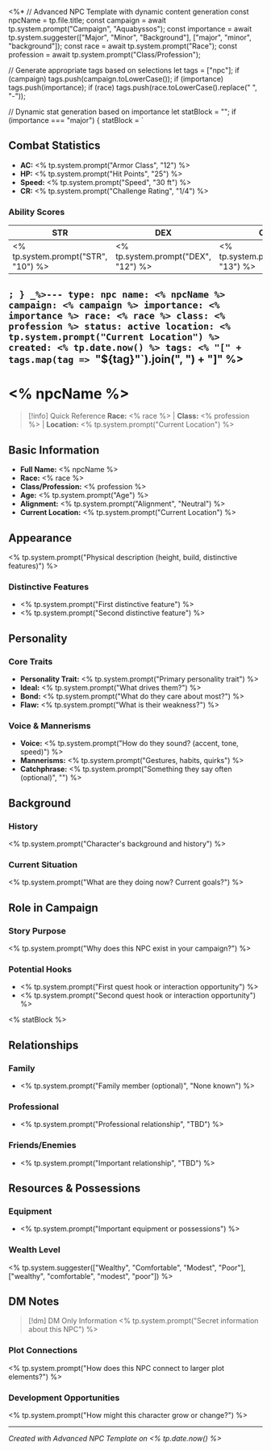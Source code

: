 <%*
// Advanced NPC Template with dynamic content generation
const npcName = tp.file.title;
const campaign = await tp.system.prompt("Campaign", "Aquabyssos");
const importance = await tp.system.suggester(["Major", "Minor", "Background"], ["major", "minor", "background"]);
const race = await tp.system.prompt("Race");
const profession = await tp.system.prompt("Class/Profession");

// Generate appropriate tags based on selections
let tags = ["npc"];
if (campaign) tags.push(campaign.toLowerCase());
if (importance) tags.push(importance);
if (race) tags.push(race.toLowerCase().replace(" ", "-"));

// Dynamic stat generation based on importance
let statBlock = "";
if (importance === "major") {
    statBlock = `
## Combat Statistics
- **AC:** <% tp.system.prompt("Armor Class", "12") %>
- **HP:** <% tp.system.prompt("Hit Points", "25") %>
- **Speed:** <% tp.system.prompt("Speed", "30 ft") %>
- **CR:** <% tp.system.prompt("Challenge Rating", "1/4") %>

### Ability Scores
| STR | DEX | CON | INT | WIS | CHA |
|-----|-----|-----|-----|-----|-----|
| <% tp.system.prompt("STR", "10") %> | <% tp.system.prompt("DEX", "12") %> | <% tp.system.prompt("CON", "13") %> | <% tp.system.prompt("INT", "11") %> | <% tp.system.prompt("WIS", "12") %> | <% tp.system.prompt("CHA", "14") %> |
`;
}
_%>---
type: npc
name: <% npcName %>
campaign: <% campaign %>
importance: <% importance %>
race: <% race %>
class: <% profession %>
status: active
location: <% tp.system.prompt("Current Location") %>
created: <% tp.date.now() %>
tags: <% "[" + tags.map(tag => `"${tag}"`).join(", ") + "]" %>
---

# <% npcName %>

> [!info] Quick Reference
> **Race:** <% race %> | **Class:** <% profession %> | **Location:** <% tp.system.prompt("Current Location") %>

## Basic Information
- **Full Name:** <% npcName %>
- **Race:** <% race %>
- **Class/Profession:** <% profession %>
- **Age:** <% tp.system.prompt("Age") %>
- **Alignment:** <% tp.system.prompt("Alignment", "Neutral") %>
- **Current Location:** <% tp.system.prompt("Current Location") %>

## Appearance
<% tp.system.prompt("Physical description (height, build, distinctive features)") %>

### Distinctive Features
- <% tp.system.prompt("First distinctive feature") %>
- <% tp.system.prompt("Second distinctive feature") %>

## Personality
### Core Traits
- **Personality Trait:** <% tp.system.prompt("Primary personality trait") %>
- **Ideal:** <% tp.system.prompt("What drives them?") %>
- **Bond:** <% tp.system.prompt("What do they care about most?") %>
- **Flaw:** <% tp.system.prompt("What is their weakness?") %>

### Voice & Mannerisms
- **Voice:** <% tp.system.prompt("How do they sound? (accent, tone, speed)") %>
- **Mannerisms:** <% tp.system.prompt("Gestures, habits, quirks") %>
- **Catchphrase:** <% tp.system.prompt("Something they say often (optional)", "") %>

## Background
### History
<% tp.system.prompt("Character's background and history") %>

### Current Situation
<% tp.system.prompt("What are they doing now? Current goals?") %>

## Role in Campaign
### Story Purpose
<% tp.system.prompt("Why does this NPC exist in your campaign?") %>

### Potential Hooks
- <% tp.system.prompt("First quest hook or interaction opportunity") %>
- <% tp.system.prompt("Second quest hook or interaction opportunity") %>

<% statBlock %>

## Relationships
### Family
- <% tp.system.prompt("Family member (optional)", "None known") %>

### Professional
- <% tp.system.prompt("Professional relationship", "TBD") %>

### Friends/Enemies
- <% tp.system.prompt("Important relationship", "TBD") %>

## Resources & Possessions
### Equipment
- <% tp.system.prompt("Important equipment or possessions") %>

### Wealth Level
<% tp.system.suggester(["Wealthy", "Comfortable", "Modest", "Poor"], ["wealthy", "comfortable", "modest", "poor"]) %>

## DM Notes
> [!dm] DM Only Information
> <% tp.system.prompt("Secret information about this NPC") %>

### Plot Connections
<% tp.system.prompt("How does this NPC connect to larger plot elements?") %>

### Development Opportunities
<% tp.system.prompt("How might this character grow or change?") %>

---
*Created with Advanced NPC Template on <% tp.date.now() %>*
